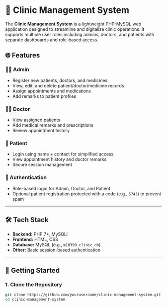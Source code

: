 # 🏥 Clinic Management System

The **Clinic Management System** is a lightweight PHP-MySQL web application designed to streamline and digitalize clinic operations. It supports multiple user roles including admins, doctors, and patients with separate dashboards and role-based access.

## 🌐 Features

### 👨‍⚕️ Admin
- Register new patients, doctors, and medicines
- View, edit, and delete patient/doctor/medicine records
- Assign appointments and medications
- Add remarks to patient profiles

### 🧑‍⚕️ Doctor
- View assigned patients
- Add medical remarks and prescriptions
- Review appointment history

### 👤 Patient
- Login using name + contact for simplified access
- View appointment history and doctor remarks
- Secure session management

### 🔐 Authentication
- Role-based login for Admin, Doctor, and Patient
- Optional patient registration protected with a code (e.g., `5743`) to prevent spam

---

## 🛠️ Tech Stack

- **Backend:** PHP 7+, MySQLi
- **Frontend:** HTML, CSS
- **Database:** MySQL (e.g., `m10390_clinic_db`)
- **Other:** Basic session-based authentication

---

## 🚀 Getting Started

### 1. Clone the Repository
```bash
git clone https://github.com/yourusername/clinic-management-system.git
cd clinic-management-system
